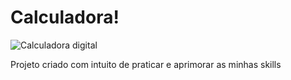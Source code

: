 <h1>Calculadora!</h1>
<img src="https://github.com/DevNathanC/Calculadora/assets/87505229/837dfc9a-3838-461f-8129-d6640971e315" alt="Calculadora digital">

<p> Projeto criado com intuito de praticar e aprimorar as minhas skills</p>
